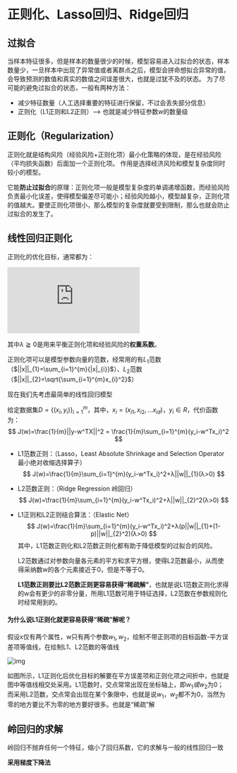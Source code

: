 # 正则化、Lasso回归、Ridge回归

## 过拟合

当样本特征很多，但是样本的数量很少的时候，模型容易进入过拟合的状态，样本数量少，一旦样本中出现了异常值或者离群点之后，模型会拼命想拟合异常的值，会导致预测的数值和真实的数值之间误差很大，也就是过犹不及的状态。
为了尽可能的避免过拟合的状态，一般有两种方法：
- 减少特征数量（人工选择重要的特征进行保留，不过会丢失部分信息）
- 正则化（L1正则和L2正则）--> 也就是减少特征参数$w$的数量级

## 正则化（Regularization）

正则化就是结构风险（经验风险+正则化项）最小化策略的体现，是在经验风险（平均损失函数）后面加一个正则化项。
作用是选择经济风险和模型复杂度同时较小的模型。

它能**防止过拟合**的原理：正则化项一般是模型复杂度的单调递增函数，而经验风险负责最小化误差，使得模型偏差尽可能小；经验风险越小，模型越复杂，正则化项的值越大。要使正则化项很小，那么模型的复杂度就要受到限制，那么也就会防止过拟合的发生了。

## 线性回归正则化

正则化的优化目标，通常都为：

![\ mathop {\ min} \ limits_ {f \ in F} \ left [{\ frac {1} {m} \ sum \ limits_ {i = 1} ^ m {L \ left（{{y_i}，f \ left （{{x_i}} \ right）} \ right）} + \ lambda J \ left（f \ right）} \ right]](https://private.codecogs.com/gif.latex?%5Cmathop%20%7B%5Cmin%20%7D%5Climits_%7Bf%20%5Cin%20F%7D%20%5Cleft%5B%20%7B%5Cfrac%7B1%7D%7Bm%7D%5Csum%5Climits_%7Bi%20%3D%201%7D%5Em%20%7BL%5Cleft%28%20%7B%7By_i%7D%2Cf%5Cleft%28%20%7B%7Bx_i%7D%7D%20%5Cright%29%7D%20%5Cright%29%7D%20&plus;%20%5Clambda%20J%5Cleft%28%20f%20%5Cright%29%7D%20%5Cright%5D)

其中$λ≧0$是用来平衡正则化项和经验风险的**权重系数**。

正则化项可以是模型参数向量的范数，经常用的有$L_{1}$范数（$||x||_{1}=\sum_{i=1}^{m}{|x|_{i}}$）、$L_{2}$范数（$||x||_{2}=\sqrt{\sum_{i=1}^{m}x_{i}^2}$）

现在我们先考虑最简单的线性回归模型

给定数据集$D = \left\{ \left( x _ { i } , y _ { i } \right) \right\} _ { i = 1 } ^ { m }$，其中，$x_i=(x_{i1},x_{i2},...x_{id})，y _ { i } \in R$，代价函数为：
$$
J(w)=\frac{1}{m}||y-w^TX||^2 = \frac{1}{m}\sum_{i=1}^{m}(y_i-w^Tx_i)^2
$$

- L1范数正则：（Lasso，Least Absolute Shrinkage and Selection Operator 最小绝对收缩选择算子）
	$$
	J(w)=\frac{1}{m}\sum_{i=1}^{m}(y_i-w^Tx_i)^2+λ||w||_{1}(λ>0)
	$$
- L2范数正则：（Ridge Regression  岭回归）
	$$
	J(w)=\frac{1}{m}\sum_{i=1}^{m}(y_i-w^Tx_i)^2+λ||w||_{2}^2(λ>0)
	$$

- L1正则和L2正则结合算法：（Elastic  Net）
	$$
	J(w)=\frac{1}{m}\sum_{i=1}^{m}(y_i-w^Tx_i)^2+λ(p||w||_{1}+(1-p)||w||_{2}^2)(λ>0)
	$$
	其中，L1范数正则化和L2范数正则化都有助于降低模型的过拟合的风险。

	L2范数通过对参数向量各元素的平方和求平方根，使得L2范数最小，从而使得采纳数w的各个元素接近于0，但是不等于0。

	**L1范数正则要比L2范数正则更容易获得“稀疏解”**，也就是说L1范数正则化求得的w会有更少的非零分量，所用L1范数可用于特征选择，L2范数在参数规则化时经常用到的。



#### 为什么说L1正则化就更容易获得“稀疏”解呢？



假设x仅有两个属性，w只有两个参数$w_1,w_2$，绘制不带正则项的目标函数-平方误差项等值线，在绘制L1、L2范数的等值线

![img](https://img-blog.csdn.net/20181010195155165?watermark/2/text/aHR0cHM6Ly9ibG9nLmNzZG4ubmV0L3B4aGRreQ==/font/5a6L5L2T/fontsize/400/fill/I0JBQkFCMA==/dissolve/70)

如图所示，L1正则化后优化目标的解要在平方误差项和正则化项之间折中，也就是图中等值线相交处采用。L1范数时，交点常常出现在坐标轴上，即$w_1或w_2$为0；而采用L2范数，交点常会出现在某个象限中，也就是说$w_1，w_2$都不为0，当然为零的地方要比不为零的地方要好很多。也就是“稀疏”解



## 岭回归的求解

岭回归不抛弃任何一个特征，缩小了回归系数，它的求解与一般的线性回归一致

**采用梯度下降法**

